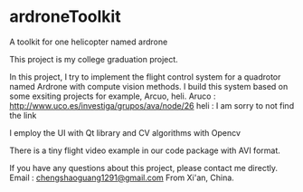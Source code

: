 ardroneToolkit
==============

A toolkit for one helicopter named ardrone

This project is my college graduation project. 

In this project, I try to implement the flight control system for a quadrotor named Ardrone with compute vision methods. 
I build this system based on some exsiting projects for example, Arcuo, heli.
Aruco : http://www.uco.es/investiga/grupos/ava/node/26
heli : I am sorry to not find the link

I employ the UI with Qt library and CV algorithms with Opencv

There is a tiny flight video example in our code package with AVI format.

If you have any questions about this project, please contact me directly.
Email : chengshaoguang1291@gmail.com
From Xi'an, China.
